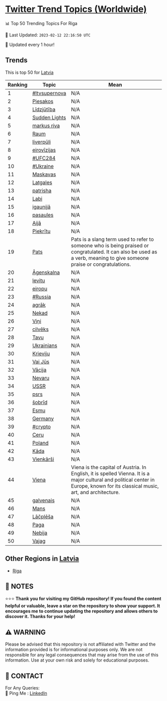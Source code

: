 [Twitter Trend Topics (Worldwide)](https://github.com/ErcinDedeoglu/Twitter-Trend-Topics)
==========


📊 Top 50 Trending Topics For Riga

📆 Last Updated: `2023-02-12 22:16:50 UTC`

🔧 Updated every 1 hour!


## Trends

This is top 50 for [Latvia](</Latvia>)

| Ranking | Topic | Mean |
| ------- | ------------ | ------------ |
| 1 | [#ltvsupernova](http://twitter.com/search?q=%23ltvsupernova) | N/A |
| 2 | [Piesakos](http://twitter.com/search?q=Piesakos) | N/A |
| 3 | [Līdzjūtība](http://twitter.com/search?q=L%c4%abdzj%c5%abt%c4%abba) | N/A |
| 4 | [Sudden Lights](http://twitter.com/search?q=Sudden+Lights) | N/A |
| 5 | [markus riva](http://twitter.com/search?q=markus+riva) | N/A |
| 6 | [Raum](http://twitter.com/search?q=Raum) | N/A |
| 7 | [liverpūli](http://twitter.com/search?q=liverp%c5%abli) | N/A |
| 8 | [eirovīzijas](http://twitter.com/search?q=eirov%c4%abzijas) | N/A |
| 9 | [#UFC284](http://twitter.com/search?q=%23UFC284) | N/A |
| 10 | [#Ukraine](http://twitter.com/search?q=%23Ukraine) | N/A |
| 11 | [Maskavas](http://twitter.com/search?q=Maskavas) | N/A |
| 12 | [Latgales](http://twitter.com/search?q=Latgales) | N/A |
| 13 | [patrisha](http://twitter.com/search?q=patrisha) | N/A |
| 14 | [Labi](http://twitter.com/search?q=Labi) | N/A |
| 15 | [igaunijā](http://twitter.com/search?q=igaunij%c4%81) | N/A |
| 16 | [pasaules](http://twitter.com/search?q=pasaules) | N/A |
| 17 | [Aijā](http://twitter.com/search?q=Aij%c4%81) | N/A |
| 18 | [Piekrītu](http://twitter.com/search?q=Piekr%c4%abtu) | N/A |
| 19 | [Pats](http://twitter.com/search?q=Pats) | Pats is a slang term used to refer to someone who is being praised or congratulated. It can also be used as a verb, meaning to give someone praise or congratulations. |
| 20 | [Āgenskalna](http://twitter.com/search?q=%c4%80genskalna) | N/A |
| 21 | [levitu](http://twitter.com/search?q=levitu) | N/A |
| 22 | [eiropu](http://twitter.com/search?q=eiropu) | N/A |
| 23 | [#Russia](http://twitter.com/search?q=%23Russia) | N/A |
| 24 | [agrāk](http://twitter.com/search?q=agr%c4%81k) | N/A |
| 25 | [Nekad](http://twitter.com/search?q=Nekad) | N/A |
| 26 | [Viņi](http://twitter.com/search?q=Vi%c5%86i) | N/A |
| 27 | [cilvēks](http://twitter.com/search?q=cilv%c4%93ks) | N/A |
| 28 | [Tavu](http://twitter.com/search?q=Tavu) | N/A |
| 29 | [Ukrainians](http://twitter.com/search?q=Ukrainians) | N/A |
| 30 | [Krieviju](http://twitter.com/search?q=Krieviju) | N/A |
| 31 | [Vai Jūs](http://twitter.com/search?q=Vai+J%c5%abs) | N/A |
| 32 | [Vācija](http://twitter.com/search?q=V%c4%81cija) | N/A |
| 33 | [Nevaru](http://twitter.com/search?q=Nevaru) | N/A |
| 34 | [USSR](http://twitter.com/search?q=USSR) | N/A |
| 35 | [psrs](http://twitter.com/search?q=psrs) | N/A |
| 36 | [šobrīd](http://twitter.com/search?q=%c5%a1obr%c4%abd) | N/A |
| 37 | [Esmu](http://twitter.com/search?q=Esmu) | N/A |
| 38 | [Germany](http://twitter.com/search?q=Germany) | N/A |
| 39 | [#crypto](http://twitter.com/search?q=%23crypto) | N/A |
| 40 | [Ceru](http://twitter.com/search?q=Ceru) | N/A |
| 41 | [Poland](http://twitter.com/search?q=Poland) | N/A |
| 42 | [Kāda](http://twitter.com/search?q=K%c4%81da) | N/A |
| 43 | [Vienkārši](http://twitter.com/search?q=Vienk%c4%81r%c5%a1i) | N/A |
| 44 | [Viena](http://twitter.com/search?q=Viena) | Viena is the capital of Austria. In English, it is spelled Vienna. It is a major cultural and political center in Europe, known for its classical music, art, and architecture. |
| 45 | [galvenais](http://twitter.com/search?q=galvenais) | N/A |
| 46 | [Mans](http://twitter.com/search?q=Mans) | N/A |
| 47 | [Lāčplēša](http://twitter.com/search?q=L%c4%81%c4%8dpl%c4%93%c5%a1a) | N/A |
| 48 | [Paga](http://twitter.com/search?q=Paga) | N/A |
| 49 | [Nebija](http://twitter.com/search?q=Nebija) | N/A |
| 50 | [Vajag](http://twitter.com/search?q=Vajag) | N/A |



## Other Regions in [Latvia](</Latvia>)

* [Riga](</Latvia/Riga.md>)



## 📝 NOTES

⭐⭐⭐ **Thank you for visiting my GitHub repository! If you found the content helpful or valuable, leave a star on the repository to show your support. It encourages me to continue updating the repository and allows others to discover it. Thanks for your help!**


## ⚠️ WARNING

Please be advised that this repository is not affiliated with Twitter and the information provided is for informational purposes only. We are not responsible for any legal consequences that may arise from the use of this information. Use at your own risk and solely for educational purposes.


## 📨 CONTACT

 For Any Queries:  
            🏓 Ping Me : [LinkedIn](https://www.linkedin.com/in/ercindedeoglu/)
